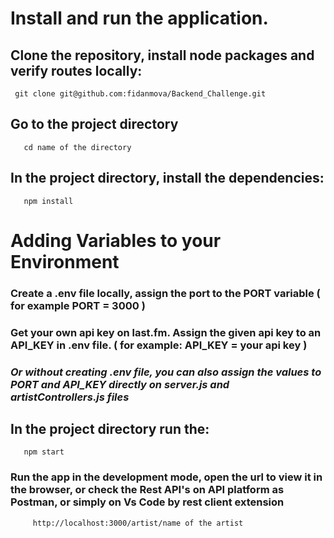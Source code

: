 # **Install and run the application.**

## **Clone the repository, install node packages and verify routes locally:**
       
     git clone git@github.com:fidanmova/Backend_Challenge.git
        
## **Go to the project directory**

       cd name of the directory
##  **In the project directory,  install the dependencies:**

       npm install
# **Adding Variables to your Environment**
###  Create a .env file locally, assign the port to the PORT variable ( for example PORT = 3000 ) 
###  Get your own api key on  <a name="https://www.last.fm/home">last.fm</a>.  Assign the given api key to an API_KEY in .env file. ( for example: API_KEY = your api key ) 
### *Or without creating .env file, you can also assign the values to PORT and API_KEY directly on server.js and artistControllers.js files*
##  **In the project directory run the:**

       npm start

### **Run the app in the development mode, open the url to view it in the browser, or check the Rest API's on API platform as Postman, or simply on Vs Code by rest client extension**

         http://localhost:3000/artist/name of the artist 